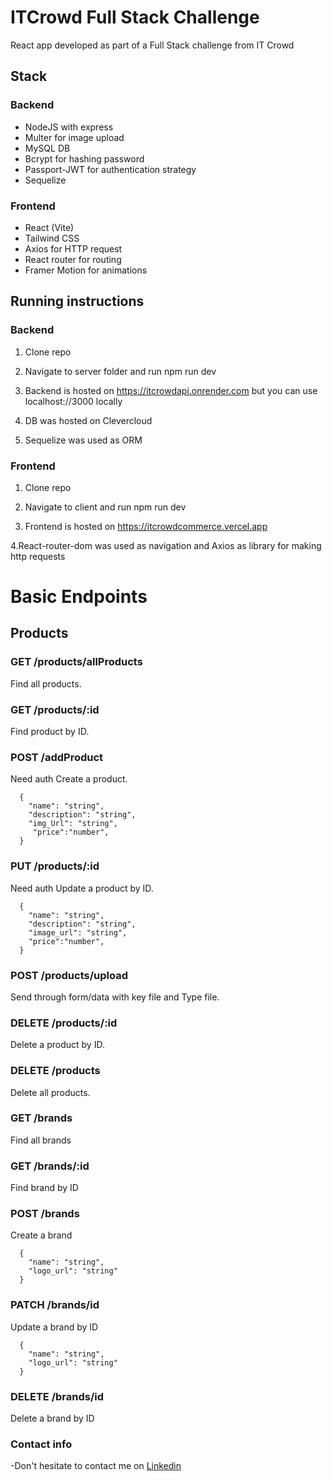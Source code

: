 # ITCrowd Full Stack Challenge

React app developed as part of a Full Stack challenge from IT Crowd

## Stack

### Backend

- NodeJS with express
- Multer for image upload
- MySQL DB
- Bcrypt for hashing password
- Passport-JWT for authentication strategy
- Sequelize

### Frontend

- React (Vite)
- Tailwind CSS
- Axios for HTTP request
- React router for routing
- Framer Motion for animations

## Running instructions

### Backend

1. Clone repo

2. Navigate to server folder and run npm run dev

3. Backend is hosted on https://itcrowdapi.onrender.com but you can use localhost://3000 locally

4. DB was hosted on Clevercloud

5. Sequelize was used as ORM

### Frontend

1. Clone repo

2. Navigate to client and run npm run dev

3. Frontend is hosted on https://itcrowdcommerce.vercel.app

4.React-router-dom was used as navigation and Axios as library for making http requests

# Basic Endpoints

## Products

### GET /products/allProducts

Find all products.

### GET /products/:id

Find product by ID.

### POST /addProduct

Need auth
Create a product.

```
  {
    "name": "string",
    "description": "string",
    "img_Url": "string",
     "price":"number",
  }
```

### PUT /products/:id

Need auth
Update a product by ID.

```
  {
    "name": "string",
    "description": "string",
    "image_url": "string",
    "price":"number",
  }
```

### POST /products/upload

Send through form/data with key file and Type file.

### DELETE /products/:id

Delete a product by ID.

### DELETE /products

Delete all products.

### GET /brands

Find all brands

### GET /brands/:id

Find brand by ID

### POST /brands

Create a brand

```
  {
    "name": "string",
    "logo_url": "string"
  }
```

### PATCH /brands/id

Update a brand by ID

```
  {
    "name": "string",
    "logo_url": "string"
  }
```

### DELETE /brands/id

Delete a brand by ID

### Contact info

-Don't hesitate to contact me on <a href="www.linkedin.com/in/federicorobledo13">Linkedin</a>
